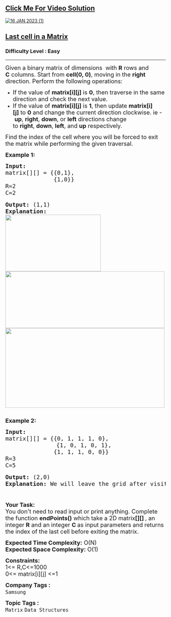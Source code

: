 <h2><a href="https://youtu.be/Ozee_T0ESds">Click Me For Video Solution</a></h2>

<a href="https://youtu.be/Ozee_T0ESds">![16 JAN 2023 (1)](https://user-images.githubusercontent.com/91456523/216647102-fdfafbb4-d5b7-4b9a-9a19-ac0a03ec839e.png)</a>

<h2><a href="https://practice.geeksforgeeks.org/problems/2e068e2342b9c9f40cfda1ed8e8119542d748fd8/1">Last cell in a Matrix</a></h2><h3>Difficulty Level : Easy</h3><hr><div class="problems_problem_content__Xm_eO"><p><span style="font-size:18px">Given a binary matrix&nbsp;of dimensions&nbsp;&nbsp;with <strong>R</strong>&nbsp;rows and <strong>C</strong>&nbsp;columns. Start from&nbsp;<strong>cell(0, 0)</strong>, moving in the&nbsp;<strong>right</strong> direction. Perform the following operations:&nbsp;</span></p>

<ul>
	<li><span style="font-size:18px">If the value of&nbsp;<strong>matrix[i][j]</strong>&nbsp;is&nbsp;<strong>0</strong>, then traverse in the same direction and check the next value.</span></li>
	<li><span style="font-size:18px">If the value of&nbsp;<strong>matrix[i][j]</strong>&nbsp;is&nbsp;<strong>1</strong>, then update&nbsp;<strong>matrix[i][j]</strong>&nbsp;to&nbsp;<strong>0</strong>&nbsp;and change the current direction clockwise. ie -&nbsp;<strong>up</strong>,&nbsp;<strong>right</strong>,&nbsp;<strong>down</strong>, or&nbsp;<strong>left</strong>&nbsp;directions change to&nbsp;<strong>right</strong>,&nbsp;<strong>down</strong>,&nbsp;<strong>left</strong>, and&nbsp;<strong>up</strong>&nbsp;respectively.</span></li>
</ul>

<p><span style="font-size:18px">Find the index of the cell where you will be forced to exit the matrix while performing the given traversal.&nbsp;</span></p>

<p><strong><span style="font-size:18px">Example 1:</span></strong></p>

<pre><span style="font-size:18px"><strong>Input:</strong>
matrix[][] = {{0,1},
              {1,0}}
R=2
C=2</span>

<span style="font-size:18px"><strong>Output:</strong> (1,1)
<strong>Explanation:</strong>
<img alt="" src="https://media.geeksforgeeks.org/img-practice/endpoint1-1622886995.jpg" style="height:178px; width:300px">
<img alt="" src="https://media.geeksforgeeks.org/img-practice/endpoint2-1622887085.jpg" style="height:178px; width:500px">
<img alt="" src="https://media.geeksforgeeks.org/img-practice/endpoint3-1622887174.jpg" style="height:250px; width:500px"></span>

</pre>

<p><span style="font-size:18px"><strong>Example 2:</strong></span></p>

<pre><span style="font-size:18px"><strong>Input:</strong> 
matrix[][] = {{0, 1, 1, 1, 0},</span>
                   <span style="font-size:18px">{1, 0, 1, 0, 1},
              {1, 1, 1, 0, 0}}
R=3
C=5</span>

<span style="font-size:18px"><strong>Output:</strong> (2,0)
<strong>Explanation: </strong>We will leave the grid after visiting the index (2,0).</span>
</pre>

<p>&nbsp;</p>

<p><span style="font-size:18px"><strong>Your Task:</strong><br>
You don't need to read input or print anything. Complete the function <strong>endPoints()</strong>&nbsp;which take a 2D matrix<strong>[][] </strong>, an integer <strong>R</strong> and an integer <strong>C </strong>as input parameters and returns the index of the last cell before exiting the matrix.&nbsp;</span></p>

<p><span style="font-size:18px"><strong>Expected Time Complexity:</strong> O(N)<br>
<strong>Expected Space Complexity:</strong> O(1)</span></p>

<p><span style="font-size:18px"><strong>Constraints:</strong><br>
1&lt;= R,C&lt;=1000<br>
0&lt;= matrix[i][j] &lt;=1</span></p>
</div><p><span style=font-size:18px><strong>Company Tags : </strong><br><code>Samsung</code>&nbsp;<br><p><span style=font-size:18px><strong>Topic Tags : </strong><br><code>Matrix</code>&nbsp;<code>Data Structures</code>&nbsp;
